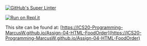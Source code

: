 [![GitHub's Super Linter](https://github.com/ICS20-Programming-MarcusW/Assign-04-HTML-FoodOrder/workflows/GitHub's%20Super%20Linter/badge.svg)](https://github.com/ICS20-Programming-MarcusW/Assign-04-HTML-FoodOrder/actions)

[![Run on Repl.it](https://repl.it/badge/github/ICS20-Programming-MarcusW/Assign-04-HTML-FoodOrder)](https://repl.it/github/ICS20-Programming-MarcusW/Assign-04-HTML-FoodOrder)

This site can be found at: [https://ICS20-Programming-MarcusW.github.io/Assign-04-HTML-FoodOrder](https://ICS20-Programming-MarcusW.github.io/Assign-04-HTML-FoodOrder)